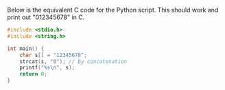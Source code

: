 Below is the equivalent C code for the Python script. This should work and print out "012345678" in C.

```c
#include <stdio.h>
#include <string.h>

int main() {
    char s[] = "12345678";
    strcat(s, "0"); // by concatenation
    printf("%s\n", s);
    return 0;
}
```
